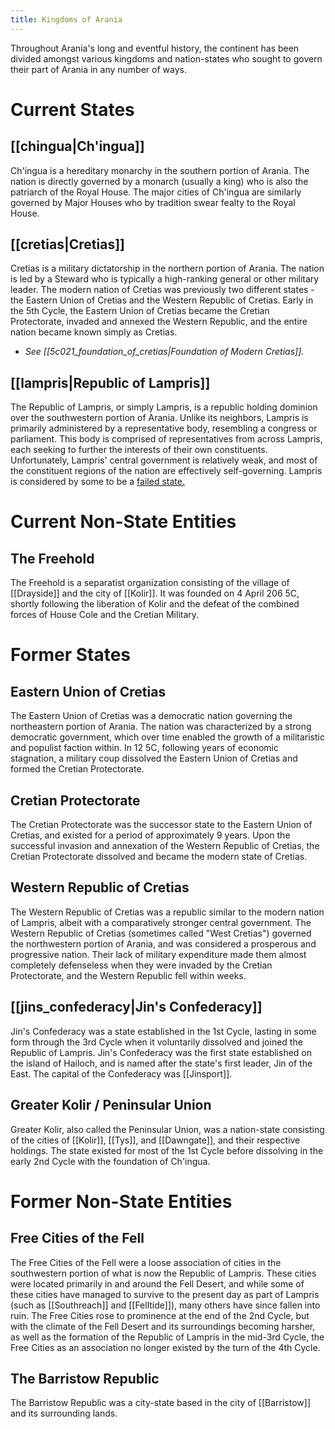 ```yaml
---
title: Kingdoms of Arania
---
```

Throughout Arania's long and eventful history, the continent has been divided amongst various kingdoms and nation-states who sought to govern their part of Arania in any number of ways.

# Current States
## [[chingua|Ch'ingua]]
Ch'ingua is a hereditary monarchy in the southern portion of Arania. The nation is directly governed by a monarch (usually a king) who is also the patriarch of the Royal House. The major cities of Ch'ingua are similarly governed by Major Houses who by tradition swear fealty to the Royal House. 

## [[cretias|Cretias]]
Cretias is a military dictatorship in the northern portion of Arania. The nation is led by a Steward who is typically a high-ranking general or other military leader. The modern nation of Cretias was previously two different states - the Eastern Union of Cretias and the Western Republic of Cretias. Early in the 5th Cycle, the Eastern Union of Cretias became the Cretian Protectorate, invaded and annexed the Western Republic, and the entire nation became known simply as Cretias.
- *See [[5c021_foundation_of_cretias|Foundation of Modern Cretias]].*

## [[lampris|Republic of Lampris]]
The Republic of Lampris, or simply Lampris, is a republic holding dominion over the southwestern portion of Arania. Unlike its neighbors, Lampris is primarily administered by a representative body, resembling a congress or parliament. This body is comprised of representatives from across Lampris, each seeking to further the interests of their own constituents. Unfortunately, Lampris' central government is relatively weak, and most of the constituent regions of the nation are effectively self-governing. Lampris is considered by some to be a [failed state.](https://en.wikipedia.org/wiki/Failed_state)

# Current Non-State Entities
## The Freehold
The Freehold is a separatist organization consisting of the village of [[Drayside]] and the city of [[Kolir]]. It was founded on 4 April 206 5C, shortly following the liberation of Kolir and the defeat of the combined forces of House Cole and the Cretian Military. 

# Former States
## Eastern Union of Cretias
The Eastern Union of Cretias was a democratic nation governing the northeastern portion of Arania. The nation was characterized by a strong democratic government, which over time enabled the growth of a militaristic and populist faction within. In 12 5C, following years of economic stagnation, a military coup dissolved the Eastern Union of Cretias and formed the Cretian Protectorate.
## Cretian Protectorate
The Cretian Protectorate was the successor state to the Eastern Union of Cretias, and existed for a period of approximately 9 years. Upon the successful invasion and annexation of the Western Republic of Cretias, the Cretian Protectorate dissolved and became the modern state of Cretias. 
## Western Republic of Cretias
The Western Republic of Cretias was a republic similar to the modern nation of Lampris, albeit with a comparatively stronger central government. The Western Republic of Cretias (sometimes called "West Cretias") governed the northwestern portion of Arania, and was considered a prosperous and progressive nation. Their lack of military expenditure made them almost completely defenseless when they were invaded by the Cretian Protectorate, and the Western Republic fell within weeks.
## [[jins_confederacy|Jin's Confederacy]]
Jin's Confederacy was a state established in the 1st Cycle, lasting in some form through the 3rd Cycle when it voluntarily dissolved and joined the Republic of Lampris. Jin's Confederacy was the first state established on the island of Hailoch, and is named after the state's first leader, Jin of the East. The capital of the Confederacy was [[Jinsport]]. 
## Greater Kolir / Peninsular Union
Greater Kolir, also called the Peninsular Union, was a nation-state consisting of the cities of [[Kolir]], [[Tys]], and [[Dawngate]], and their respective holdings. The state existed for most of the 1st Cycle before dissolving in the early 2nd Cycle with the foundation of Ch'ingua. 

# Former Non-State Entities
## Free Cities of the Fell
The Free Cities of the Fell were a loose association of cities in the southwestern portion of what is now the Republic of Lampris. These cities were located primarily in and around the Fell Desert, and while some of these cities have managed to survive to the present day as part of Lampris (such as [[Southreach]] and [[Felltide]]), many others have since fallen into ruin. The Free Cities rose to prominence at the end of the 2nd Cycle, but with the climate of the Fell Desert and its surroundings becoming harsher, as well as the formation of the Republic of Lampris in the mid-3rd Cycle, the Free Cities as an association no longer existed by the turn of the 4th Cycle. 
## The Barristow Republic
The Barristow Republic was a city-state based in the city of [[Barristow]] and its surrounding lands. 
